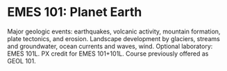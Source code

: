 # EMES 101: Planet Earth

Major geologic events: earthquakes, volcanic activity, mountain formation, plate tectonics, and erosion. Landscape development by glaciers, streams and groundwater, ocean currents and waves, wind. Optional laboratory: EMES 101L. PX credit for EMES 101+101L. Course previously offered as GEOL 101.